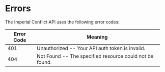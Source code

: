 # Errors

The Imperial Conflict API uses the following error codes:


Error Code | Meaning
---------- | -------
401 | Unauthorized -- Your API auth token is invalid.
404 | Not Found -- The specified resource could not be found.
